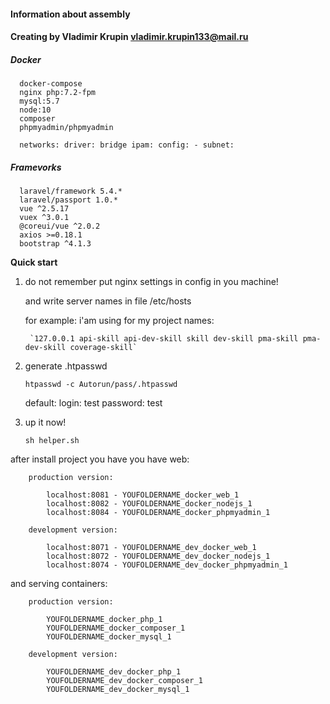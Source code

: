#### **Information about assembly**

#### **Creating by Vladimir Krupin vladimir.krupin133@mail.ru**

##### **Docker**

      docker-compose 
      nginx php:7.2-fpm 
      mysql:5.7 
      node:10 
      composer 
      phpmyadmin/phpmyadmin
      
      networks: driver: bridge ipam: config: - subnet:
      
##### **Framevorks**

      laravel/framework 5.4.*
      laravel/passport 1.0.*
      vue ^2.5.17
      vuex ^3.0.1
      @coreui/vue ^2.0.2
      axios >=0.18.1
      bootstrap ^4.1.3

**Quick start**

1. do not remember put nginx settings in config in you machine!

    and write server names in file /etc/hosts

    for example: i'am using for my project names:
    
        `127.0.0.1 api-skill api-dev-skill skill dev-skill pma-skill pma-dev-skill coverage-skill`
        
2. generate .htpasswd
   
   `htpasswd -c Autorun/pass/.htpasswd`
   
   default:
       login:    test
       password: test
       
3. up it now!

    `sh helper.sh`

after install project you have you have web:
        
        production version:
        
            localhost:8081 - YOUFOLDERNAME_docker_web_1
            localhost:8082 - YOUFOLDERNAME_docker_nodejs_1
            localhost:8084 - YOUFOLDERNAME_docker_phpmyadmin_1
        
        development version:
        
            localhost:8071 - YOUFOLDERNAME_dev_docker_web_1
            localhost:8072 - YOUFOLDERNAME_dev_docker_nodejs_1
            localhost:8074 - YOUFOLDERNAME_dev_docker_phpmyadmin_1
        
        
and serving containers:
    
        production version:
        
            YOUFOLDERNAME_docker_php_1
            YOUFOLDERNAME_docker_composer_1
            YOUFOLDERNAME_docker_mysql_1
        
        development version:
        
            YOUFOLDERNAME_dev_docker_php_1
            YOUFOLDERNAME_dev_docker_composer_1
            YOUFOLDERNAME_dev_docker_mysql_1
    


 